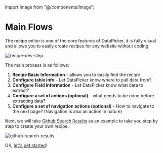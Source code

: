 import Image from "@/components/Image";

# Main Flows

The recipe editor is one of the core features of DataPicker, it is fully visual and allows you to easily create recipes for any website without coding.

<Image src="/screenshots/recipe-dev-step.png" alt="recipe-dev-step" />

The main process is as follows:

1. **Recipe Basic Information** - allows you to easily find the recipe
2. **Configure table info** - Let DataPicker know where to pull data from?
3. **Configure Field Information** - Let DataPicker know what data to extract?
4. **Configure a set of actions (optional)** - what needs to be done before extracting data?
5. **Configure a set of navigation actions (optional)** - How to navigate to the next page? (Navigation is also an action in nature)

Next, we will take [Github Search Results](https://github.com/search?q=hello+world&type=Repositories) as an example to take you step by step to create your own recipe.

<Image src="/screenshots/github-search-results.png" alt="github-search-results" />

OK, [let's get started](/docs/recipe-development/basic-info)!
